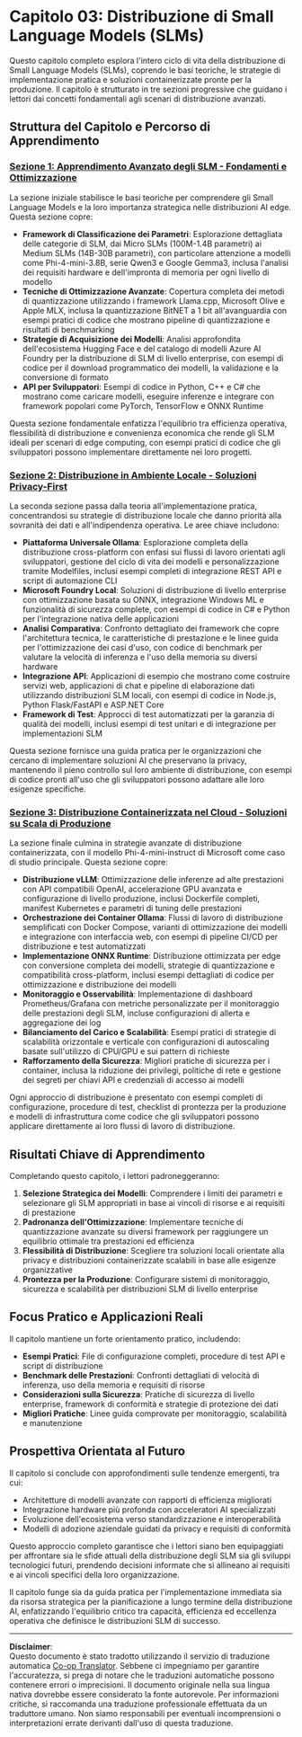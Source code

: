 <!--
CO_OP_TRANSLATOR_METADATA:
{
  "original_hash": "6cf75ae5b01949656a3ad41425c7ffe4",
  "translation_date": "2025-09-17T23:57:47+00:00",
  "source_file": "Module03/README.md",
  "language_code": "it"
}
-->
# Capitolo 03: Distribuzione di Small Language Models (SLMs)

Questo capitolo completo esplora l'intero ciclo di vita della distribuzione di Small Language Models (SLMs), coprendo le basi teoriche, le strategie di implementazione pratica e soluzioni containerizzate pronte per la produzione. Il capitolo è strutturato in tre sezioni progressive che guidano i lettori dai concetti fondamentali agli scenari di distribuzione avanzati.

## Struttura del Capitolo e Percorso di Apprendimento

### **[Sezione 1: Apprendimento Avanzato degli SLM - Fondamenti e Ottimizzazione](./01.SLMAdvancedLearning.md)**
La sezione iniziale stabilisce le basi teoriche per comprendere gli Small Language Models e la loro importanza strategica nelle distribuzioni AI edge. Questa sezione copre:

- **Framework di Classificazione dei Parametri**: Esplorazione dettagliata delle categorie di SLM, dai Micro SLMs (100M-1.4B parametri) ai Medium SLMs (14B-30B parametri), con particolare attenzione a modelli come Phi-4-mini-3.8B, serie Qwen3 e Google Gemma3, inclusa l'analisi dei requisiti hardware e dell'impronta di memoria per ogni livello di modello
- **Tecniche di Ottimizzazione Avanzate**: Copertura completa dei metodi di quantizzazione utilizzando i framework Llama.cpp, Microsoft Olive e Apple MLX, inclusa la quantizzazione BitNET a 1 bit all'avanguardia con esempi pratici di codice che mostrano pipeline di quantizzazione e risultati di benchmarking
- **Strategie di Acquisizione dei Modelli**: Analisi approfondita dell'ecosistema Hugging Face e del catalogo di modelli Azure AI Foundry per la distribuzione di SLM di livello enterprise, con esempi di codice per il download programmatico dei modelli, la validazione e la conversione di formato
- **API per Sviluppatori**: Esempi di codice in Python, C++ e C# che mostrano come caricare modelli, eseguire inferenze e integrare con framework popolari come PyTorch, TensorFlow e ONNX Runtime

Questa sezione fondamentale enfatizza l'equilibrio tra efficienza operativa, flessibilità di distribuzione e convenienza economica che rende gli SLM ideali per scenari di edge computing, con esempi pratici di codice che gli sviluppatori possono implementare direttamente nei loro progetti.

### **[Sezione 2: Distribuzione in Ambiente Locale - Soluzioni Privacy-First](./02.DeployingSLMinLocalEnv.md)**
La seconda sezione passa dalla teoria all'implementazione pratica, concentrandosi su strategie di distribuzione locale che danno priorità alla sovranità dei dati e all'indipendenza operativa. Le aree chiave includono:

- **Piattaforma Universale Ollama**: Esplorazione completa della distribuzione cross-platform con enfasi sui flussi di lavoro orientati agli sviluppatori, gestione del ciclo di vita dei modelli e personalizzazione tramite Modelfiles, inclusi esempi completi di integrazione REST API e script di automazione CLI
- **Microsoft Foundry Local**: Soluzioni di distribuzione di livello enterprise con ottimizzazione basata su ONNX, integrazione Windows ML e funzionalità di sicurezza complete, con esempi di codice in C# e Python per l'integrazione nativa delle applicazioni
- **Analisi Comparativa**: Confronto dettagliato dei framework che copre l'architettura tecnica, le caratteristiche di prestazione e le linee guida per l'ottimizzazione dei casi d'uso, con codice di benchmark per valutare la velocità di inferenza e l'uso della memoria su diversi hardware
- **Integrazione API**: Applicazioni di esempio che mostrano come costruire servizi web, applicazioni di chat e pipeline di elaborazione dati utilizzando distribuzioni SLM locali, con esempi di codice in Node.js, Python Flask/FastAPI e ASP.NET Core
- **Framework di Test**: Approcci di test automatizzati per la garanzia di qualità dei modelli, inclusi esempi di test unitari e di integrazione per implementazioni SLM

Questa sezione fornisce una guida pratica per le organizzazioni che cercano di implementare soluzioni AI che preservano la privacy, mantenendo il pieno controllo sul loro ambiente di distribuzione, con esempi di codice pronti all'uso che gli sviluppatori possono adattare alle loro esigenze specifiche.

### **[Sezione 3: Distribuzione Containerizzata nel Cloud - Soluzioni su Scala di Produzione](./03.DeployingSLMinCloud.md)**
La sezione finale culmina in strategie avanzate di distribuzione containerizzata, con il modello Phi-4-mini-instruct di Microsoft come caso di studio principale. Questa sezione copre:

- **Distribuzione vLLM**: Ottimizzazione delle inferenze ad alte prestazioni con API compatibili OpenAI, accelerazione GPU avanzata e configurazione di livello produzione, inclusi Dockerfile completi, manifest Kubernetes e parametri di tuning delle prestazioni
- **Orchestrazione dei Container Ollama**: Flussi di lavoro di distribuzione semplificati con Docker Compose, varianti di ottimizzazione dei modelli e integrazione con interfaccia web, con esempi di pipeline CI/CD per distribuzione e test automatizzati
- **Implementazione ONNX Runtime**: Distribuzione ottimizzata per edge con conversione completa dei modelli, strategie di quantizzazione e compatibilità cross-platform, inclusi esempi dettagliati di codice per ottimizzazione e distribuzione dei modelli
- **Monitoraggio e Osservabilità**: Implementazione di dashboard Prometheus/Grafana con metriche personalizzate per il monitoraggio delle prestazioni degli SLM, incluse configurazioni di allerta e aggregazione dei log
- **Bilanciamento del Carico e Scalabilità**: Esempi pratici di strategie di scalabilità orizzontale e verticale con configurazioni di autoscaling basate sull'utilizzo di CPU/GPU e sui pattern di richieste
- **Rafforzamento della Sicurezza**: Migliori pratiche di sicurezza per i container, inclusa la riduzione dei privilegi, politiche di rete e gestione dei segreti per chiavi API e credenziali di accesso ai modelli

Ogni approccio di distribuzione è presentato con esempi completi di configurazione, procedure di test, checklist di prontezza per la produzione e modelli di infrastruttura come codice che gli sviluppatori possono applicare direttamente ai loro flussi di lavoro di distribuzione.

## Risultati Chiave di Apprendimento

Completando questo capitolo, i lettori padroneggeranno:

1. **Selezione Strategica dei Modelli**: Comprendere i limiti dei parametri e selezionare gli SLM appropriati in base ai vincoli di risorse e ai requisiti di prestazione
2. **Padronanza dell'Ottimizzazione**: Implementare tecniche di quantizzazione avanzate su diversi framework per raggiungere un equilibrio ottimale tra prestazioni ed efficienza
3. **Flessibilità di Distribuzione**: Scegliere tra soluzioni locali orientate alla privacy e distribuzioni containerizzate scalabili in base alle esigenze organizzative
4. **Prontezza per la Produzione**: Configurare sistemi di monitoraggio, sicurezza e scalabilità per distribuzioni SLM di livello enterprise

## Focus Pratico e Applicazioni Reali

Il capitolo mantiene un forte orientamento pratico, includendo:

- **Esempi Pratici**: File di configurazione completi, procedure di test API e script di distribuzione
- **Benchmark delle Prestazioni**: Confronti dettagliati di velocità di inferenza, uso della memoria e requisiti di risorse
- **Considerazioni sulla Sicurezza**: Pratiche di sicurezza di livello enterprise, framework di conformità e strategie di protezione dei dati
- **Migliori Pratiche**: Linee guida comprovate per monitoraggio, scalabilità e manutenzione

## Prospettiva Orientata al Futuro

Il capitolo si conclude con approfondimenti sulle tendenze emergenti, tra cui:

- Architetture di modelli avanzate con rapporti di efficienza migliorati
- Integrazione hardware più profonda con acceleratori AI specializzati
- Evoluzione dell'ecosistema verso standardizzazione e interoperabilità
- Modelli di adozione aziendale guidati da privacy e requisiti di conformità

Questo approccio completo garantisce che i lettori siano ben equipaggiati per affrontare sia le sfide attuali della distribuzione degli SLM sia gli sviluppi tecnologici futuri, prendendo decisioni informate che si allineano ai requisiti e ai vincoli specifici della loro organizzazione.

Il capitolo funge sia da guida pratica per l'implementazione immediata sia da risorsa strategica per la pianificazione a lungo termine della distribuzione AI, enfatizzando l'equilibrio critico tra capacità, efficienza ed eccellenza operativa che definisce le distribuzioni SLM di successo.

---

**Disclaimer**:  
Questo documento è stato tradotto utilizzando il servizio di traduzione automatica [Co-op Translator](https://github.com/Azure/co-op-translator). Sebbene ci impegniamo per garantire l'accuratezza, si prega di notare che le traduzioni automatiche possono contenere errori o imprecisioni. Il documento originale nella sua lingua nativa dovrebbe essere considerato la fonte autorevole. Per informazioni critiche, si raccomanda una traduzione professionale effettuata da un traduttore umano. Non siamo responsabili per eventuali incomprensioni o interpretazioni errate derivanti dall'uso di questa traduzione.